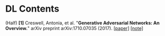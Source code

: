 # DL Contents

(Half) **[1]** Creswell, Antonia, et al. "**Generative Adversarial Networks: An Overview.**" arXiv preprint arXiv:1710.07035 (2017). [[paper]](https://arxiv.org/abs/1710.07035) [[note]](https://github.com/txzhao/Paper-Notes/blob/master/DL/GANs-overview.md)

